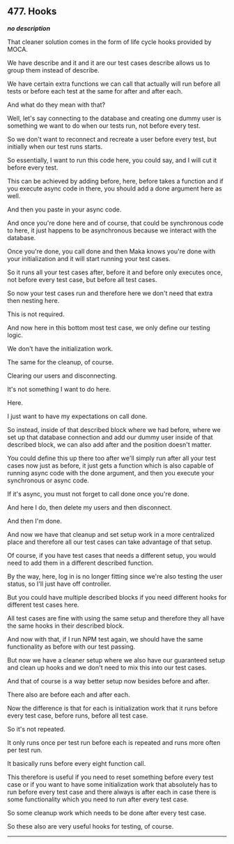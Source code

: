 ## 477. Hooks

<strong><em>no description</em></strong>

That cleaner solution comes in the form of life cycle hooks provided by MOCA. 

We have describe and it and it are our test cases describe allows us to group
them instead of describe. 

We have certain extra functions we can call that actually will run before all
tests or before each test at the same for after and after each. 

And what do they mean with that? 

Well, let's say connecting to the database and creating one dummy user is
something we want to do when our tests run, not before every test. 

So we don't want to reconnect and recreate a user before every test, but
initially when our test runs starts. 

So essentially, I want to run this code here, you could say, and I will cut it
before every test. 

This can be achieved by adding before, here, before takes a function and if you
execute async code in there, you should add a done argument here as well. 

And then you paste in your async code. 

And once you're done here and of course, that could be synchronous code to here,
it just happens to be asynchronous because we interact with the database. 

Once you're done, you call done and then Maka knows you're done with your
initialization and it will start running your test cases. 

So it runs all your test cases after, before it and before only executes once,
not before every test case, but before all test cases. 

So now your test cases run and therefore here we don't need that extra then
nesting here. 

This is not required. 

And now here in this bottom most test case, we only define our testing logic. 

We don't have the initialization work. 

The same for the cleanup, of course. 

Clearing our users and disconnecting. 

It's not something I want to do here. 

Here. 

I just want to have my expectations on call done. 

So instead, inside of that described block where we had before, where we set up
that database connection and add our dummy user inside of that described block,
we can also add after and the position doesn't matter. 

You could define this up there too after we'll simply run after all your test
cases now just as before, it just gets a function which is also capable of
running async code with the done argument, and then you execute your synchronous
or async code. 

If it's async, you must not forget to call done once you're done. 

And here I do, then delete my users and then disconnect. 

And then I'm done. 

And now we have that cleanup and set setup work in a more centralized place and
therefore all our test cases can take advantage of that setup. 

Of course, if you have test cases that needs a different setup, you would need
to add them in a different described function. 

By the way, here, log in is no longer fitting since we're also testing the user
status, so I'll just have off controller. 

But you could have multiple described blocks if you need different hooks for
different test cases here. 

All test cases are fine with using the same setup and therefore they all have
the same hooks in their described block. 

And now with that, if I run NPM test again, we should have the same
functionality as before with our test passing. 

But now we have a cleaner setup where we also have our guaranteed setup and
clean up hooks and we don't need to mix this into our test cases. 

And that of course is a way better setup now besides before and after. 

There also are before each and after each. 

Now the difference is that for each is initialization work that it runs before
every test case, before runs, before all test case. 

So it's not repeated. 

It only runs once per test run before each is repeated and runs more often per
test run. 

It basically runs before every eight function call. 

This therefore is useful if you need to reset something before every test case
or if you want to have some initialization work that absolutely has to run
before every test case and there always is after each in case there is some
functionality which you need to run after every test case. 

So some cleanup work which needs to be done after every test case. 

So these also are very useful hooks for testing, of course. 

---